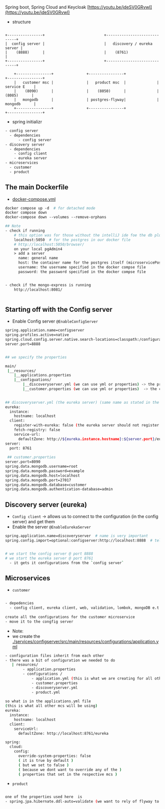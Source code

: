Spring boot, Spring Cloud and Keycloak
[https://youtu.be/jdeSV0GRvwI](https://youtu.be/jdeSV0GRvwI)

- structure

```text

+----------------+                           +-----------------------------+
|  config server |                           |   discovery / eureka server |
|    (8888)      |                           |    (8761)                   |
+----------------+                           +-----------------------------+
    
    +----------------+               +----------------+              +----------------+
    |   customer msc |               |   product msc  |              |   service E    |
    |    (8090)      |               |    (8050)      |              |    (8085)      |
    |   mongodb      |               | postgres-flyway|              |   mongodb      |
    +----------------+               +----------------+              +----------------+

```


- spring initializr
```bash
- config server
  - dependencies
      - config server
- discovery server
  - dependencies
    - config client
    - eureka server
- microservices
  - customer
  - product
```

## The main Dockerfile
- [docker-compose.yml](/docker-compose.yml)
```dockerfile
docker compose up -d  # for detached mode
docker compose down
docker-compose down --volumes --remove-orphans

## Note
- check if running
    # this option was for those without the intelliJ ide foe the db plugin
    localhost:5050  # for the postgres in our docker file
    # http://localhost:5050/browser/
    on your local pgAdmin4
    > add a server
      name: general name
      host: the container name for the postgres itself (microservicePostgres)
      username: the username specified in the docker compse file
      password: the password specified in the docker compse file


- check if the mongo-express is running
    http://localhost:8081/
   
```


## Starting off with the Config server
- Enable Config server `@EnableConfigServer`
```bash
spring.application.name=configserver
spring.profiles.active=native
spring.cloud.config.server.native.search-locations=classpath:/configurations
server.port=8888


## we specify the properties 

main/
 |__resources/
    |__applications.properties
    |__configuations/
        |__discoveryserver.yml (we can use yml or properties) -> the properties for the discovery server (eureka server)
        |__customer.properties (we can use yml or properties)  -> the customer mcs configuration
  

## discoveryserver.yml (the eureka server) (same name as stated in the discoveryserver msc app name)
eureka:
  instance:
    hostname: localhost
  client:
    register-with-eureka: false (the eureka server should not register itself with itself)
    fetch-registry: false
    service-url:
      defaultZone: http://${eureka.instance.hostname}:${server.port}/eureka/
server:
  port: 8761
  
 ## customer.properties
server.port=8090
spring.data.mongodb.username=root
spring.data.mongodb.password=example
spring.data.mongodb.host=localhost
spring.data.mongodb.port=27017
spring.data.mongodb.database=customer
spring.data.mongodb.authentication-database=admin
```

## Discovery server (eureka)
- `Config client` -> allows us to connect to the configuration (in the config server) and get them
- Enable the server `@EnableEurekaServer`
```bash
spring.application.name=discoveryserver  # name is very important
spring.config.import=optional:configserver:http://localhost:8888  # telling it where it should pick the configurations from


# we start the config server @ port 8888
# we start the eureka server @ port 8761
  - it gets it configurations from the `config server`

```

## Microservices 

-  `customer`
```bash

- depedencies
  - config client, eureka client, web, validation, lombok, mongoDB e.t.c
  
create all the configurations for the customer microservice
- move it to the congfig server

```

- Note:
- we create the [./services/configserver/src/main/resources/configurations/application.yml](./services/configserver/src/main/resources/configurations/application.yml)
```bash
- configuration files inherit from each other
- there was a bit of configuration we needed to do 
   | resources/
        - application.properties
        - configurations /
            - application.yml (this is what we are creating for all other configurations to inherit from it)
            - customer.properties
            - discoveryserver.yml
            - product.yml
            
so what is in the applications.yml file
(this is what all other mcs will be using)
eureka:
  instance:
    hostname: localhost
  client:
    serviceUrl:
      defaultZone: http://localhost:8761/eureka

spring:
  cloud:
    config:
      override-system-properties: false 
      ( it is true by default ) 
      ( but we set to false ) 
      ( because we dont want to override any of the ) 
      ( properties that set in the respective mcs )

```

- `product`
```bash

one of the properties used here  is 
- spring.jpa.hibernate.ddl-auto=validate (we want to rely of flyway to create it for us)


```









